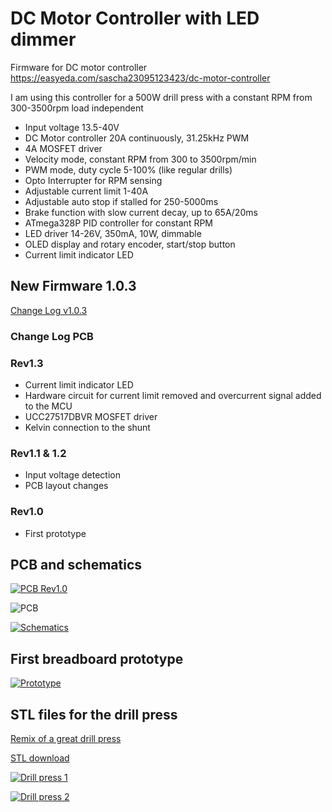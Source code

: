 # DC Motor Controller with LED dimmer

Firmware for DC motor controller https://easyeda.com/sascha23095123423/dc-motor-controller

I am using this controller for a 500W drill press with a constant RPM from 300-3500rpm load independent

* Input voltage 13.5-40V
* DC Motor controller 20A continuously, 31.25kHz PWM
* 4A MOSFET driver
* Velocity mode, constant RPM from 300 to 3500rpm/min
* PWM mode, duty cycle 5-100% (like regular drills)
* Opto Interrupter for RPM sensing
* Adjustable current limit 1-40A
* Adjustable auto stop if stalled for 250-5000ms
* Brake function with slow current decay, up to 65A/20ms
* ATmega328P PID controller for constant RPM
* LED driver 14-26V, 350mA, 10W, dimmable
* OLED display and rotary encoder, start/stop button
* Current limit indicator LED

## New Firmware 1.0.3

[Change Log v1.0.3](docs/CHANGELOG.md)

### Change Log PCB

### Rev1.3

* Current limit indicator LED
* Hardware circuit for current limit removed and overcurrent signal added to the MCU
* UCC27517DBVR MOSFET driver
* Kelvin connection to the shunt

### Rev1.1 & 1.2

* Input voltage detection
* PCB layout changes

### Rev1.0

* First prototype

## PCB and schematics

[![PCB Rev1.0](https://github.com/sascha432/motor_controller/blob/master/docs/images/pcb1_tn.jpg)](https://raw.githubusercontent.com/sascha432/motor_controller/master/docs/images/pcb1.jpg)

![PCB](https://github.com/sascha432/motor_controller/blob/master/docs/images/PCB.jpg)

[![Schematics](https://github.com/sascha432/motor_controller/blob/master/docs/images/schematics_tn.png)](https://raw.githubusercontent.com/sascha432/motor_controller/master/docs/images/schematics.png)

## First breadboard prototype

[![Prototype](https://github.com/sascha432/motor_controller/blob/master/docs/images/prototype_tn.jpg)](https://raw.githubusercontent.com/sascha432/motor_controller/master/docs/images/prototype.jpg)

## STL files for the drill press

[Remix of a great drill press](https://www.thingiverse.com/thing:3693804)

[STL download](https://raw.githubusercontent.com/sascha432/motor_controller/master/stl/drill_press_stl.zip)

[![Drill press 1](https://github.com/sascha432/motor_controller/blob/master/docs/images/dill_press_1_tn.jpg)](https://raw.githubusercontent.com/sascha432/motor_controller/master/docs/images/dill_press_1.jpg)

[![Drill press 2](https://github.com/sascha432/motor_controller/blob/master/docs/images/dill_press_2_tn.jpg)](https://raw.githubusercontent.com/sascha432/motor_controller/master/docs/images/dill_press_2.jpg)

